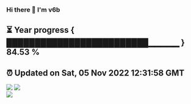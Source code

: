 ### Hi there 👋  I'm v6b  
⏳ Year progress { █████████████████████████▁▁▁▁▁ } 84.53 %
---
⏰ Updated on Sat, 05 Nov 2022 12:31:58 GMT
---
![](https://github-readme-stats.vercel.app/api?username=v6b&bg_color=30,e96443,904e95&title_color=fff&text_color=fff&layout=compact)
![](https://github-readme-stats.vercel.app/api/top-langs/?username=v6b&layout=compact&bg_color=30,e96443,904e95&title_color=fff&text_color=fff)  
![](https://gcore.jsdelivr.net/gh/v6b/v6b@main/assets/github-contribution-grid-snake.svg)

